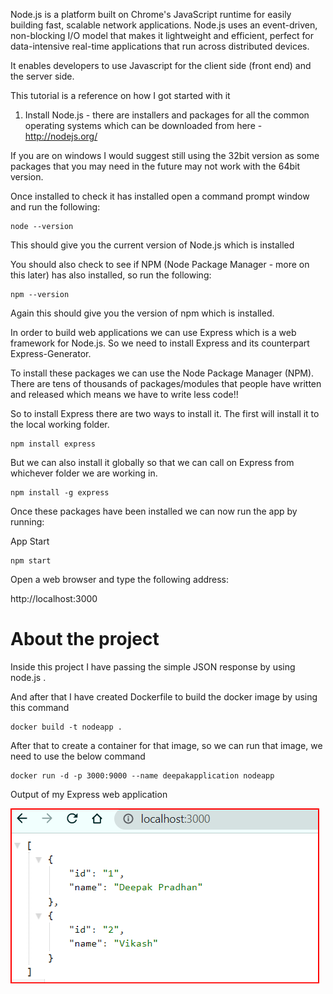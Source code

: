 Node.js is a platform built on Chrome's JavaScript runtime for easily building fast, scalable network applications. Node.js uses an event-driven, non-blocking I/O model that makes it lightweight and efficient, perfect for data-intensive real-time applications that run across distributed devices.

It enables developers to use Javascript for the client side (front end) and the server side.

This tutorial is a reference on how I got started with it

1. Install Node.js - there are installers and packages for all the common operating systems which can be downloaded from here - http://nodejs.org/

If you are on windows I would suggest still using the 32bit version as some packages that you may need in the future may not work with the 64bit version.

Once installed to check it has installed open a command prompt window and run the following:

```
node --version
```

This should give you the current version of Node.js which is installed

You should also check to see if NPM (Node Package Manager - more on this later) has also installed, so run the following:

```
npm --version
```

Again this should give you the version of npm which is installed.

In order to build web applications we can use Express which is a web framework for Node.js. So we need to install Express and its counterpart Express-Generator.

To install these packages we can use the Node Package Manager (NPM). There are tens of thousands of packages/modules that people have written and released which means we have to write less code!!

So to install Express there are two ways to install it. The first will install it to the local working folder.

```
npm install express
```

But we can also install it globally so that we can call on Express from whichever folder we are working in.

```
npm install -g express
```

Once these packages have been installed we can now run the app by running:

App Start

```
npm start
```

Open a web browser and type the following address:

http://localhost:3000

# About the project

Inside this project I have passing the simple JSON response by using node.js .

And after that I have created Dockerfile to build the docker image by using this command 

```
docker build -t nodeapp .
```

After that to create a container for that image, so we can run that image, we need to use the below command

```
docker run -d -p 3000:9000 --name deepakapplication nodeapp
```

Output of my Express web application

![photo](./images/output.png)
